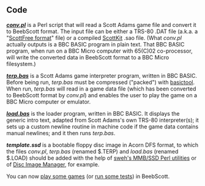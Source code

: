 ## Code

[***conv.pl***](https://github.com/ahope1/BeebScott/tree/main/code/conv.pl) is a Perl script that will read a Scott Adams game file and convert it to BeebScott format. The input file can be either a TRS-80 .DAT file (a.k.a. a "[ScottFree format](https://www.ifarchive.org/indexes/if-archive/scott-adams/games/scottfree/)" file) or a compiled [ScottKit](https://github.com/MikeTaylor/scottkit) .sao file. (What *conv.pl* actually outputs is a BBC BASIC program in plain text. That BBC BASIC program, when run on a BBC Micro computer with 65(C)02 co-processor, will write the converted data in BeebScott format to a BBC Micro filesystem.)

[***terp.bas***](https://github.com/ahope1/BeebScott/tree/main/code/terp.bas) is a Scott Adams game interpreter program, written in BBC BASIC. Before being run, *terp.bas* must be compressed ("packed") with [basictool](https://github.com/ZornsLemma/basictool). When run, *terp.bas* will read in a game data file (which has been converted to BeebScott format by *conv.pl*) and enables the user to play the game on a BBC Micro computer or emulator. 

[***load.bas***](https://github.com/ahope1/BeebScott/tree/main/code/load.bas) is the loader program, written in BBC BASIC. It displays the generic intro text, adapted from Scott Adams's own TRS-80 interpreter(s); it sets up a custom newline routine in machine code if the game data contains manual newlines; and it then runs *terp.bas*. 

***template.ssd*** is a bootable floppy disc image in Acorn DFS format, to which the files *conv.pl*, *terp.bas* (renamed $.TERP) and *load.bas* (renamed $.LOAD) should be added with the help of [sweh's MMB/SSD Perl utilities](https://sweh.spuddy.org/Beeb/mmb_utils.html) or of [Disc Image Manager](https://stardot.org.uk/forums/viewtopic.php?p=299825#p299825), for example.

You can now [play some games](https://github.com/ahope1/BeebScott/tree/main/games) (or [run some tests](http://bbcmicro.co.uk//jsbeeb/play.php?autoboot&disc=https://raw.githubusercontent.com/ahope1/BeebScott/master/test/cases.ssd)) in BeebScott.
